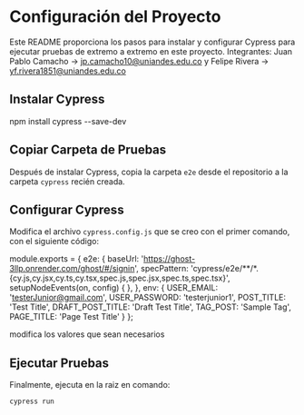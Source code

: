 # Configuración del Proyecto

Este README proporciona los pasos para instalar y configurar Cypress para ejecutar pruebas de extremo a extremo en este proyecto.
Integrantes: Juan Pablo Camacho -> jp.camacho10@uniandes.edu.co y  Felipe Rivera -> yf.rivera1851@uniandes.edu.co

## Instalar Cypress

npm install cypress --save-dev

## Copiar Carpeta de Pruebas

Después de instalar Cypress, copia la carpeta `e2e` desde el repositorio a la carpeta `cypress` recién creada.

## Configurar Cypress

Modifica el archivo `cypress.config.js` que se creo con el primer comando, con el siguiente código:

   module.exports = {
  e2e: {
    baseUrl: 'https://ghost-3llp.onrender.com/ghost/#/signin',
    specPattern: 'cypress/e2e/**/*.{cy.js,cy.jsx,cy.ts,cy.tsx,spec.js,spec.jsx,spec.ts,spec.tsx}',
    setupNodeEvents(on, config) {
    },
  },
  env: {
    USER_EMAIL: 'testerJunior@gmail.com',
    USER_PASSWORD: 'testerjunior1',
    POST_TITLE: 'Test Title',
    DRAFT_POST_TITLE: 'Draft Test Title',
    TAG_POST: 'Sample Tag',
    PAGE_TITLE: 'Page Test Title'
  }
};

modifica los valores que sean necesarios

## Ejecutar Pruebas

Finalmente, ejecuta en la raiz en comando:

    cypress run
